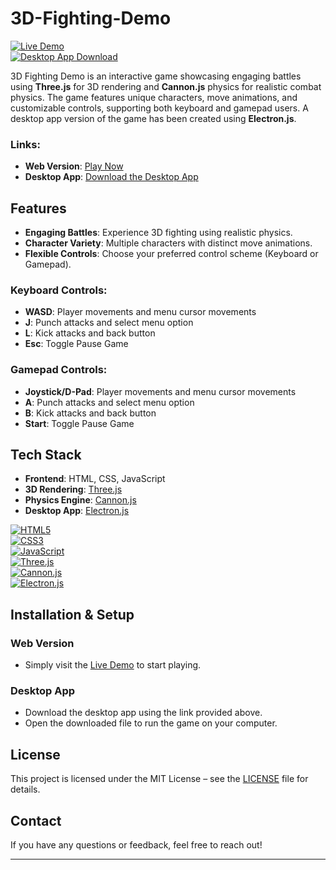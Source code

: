 # 3D-Fighting-Demo

[![Live Demo](https://img.shields.io/badge/Live%20Demo-Available-green)](https://mudiazuwa.github.io/3D-Fighting-Demo/)  
[![Desktop App Download](https://img.shields.io/badge/Download%20Desktop%20App-Available-blue)](https://drive.google.com/uc?export=download&id=1-1neaJA5uBaN5lILdYu1WZBof6EitEAF)  

3D Fighting Demo is an interactive game showcasing engaging battles using **Three.js** for 3D rendering and **Cannon.js** physics for realistic combat physics. The game features unique characters, move animations, and customizable controls, supporting both keyboard and gamepad users. A desktop app version of the game has been created using **Electron.js**.

### Links:
- **Web Version**: [Play Now](https://mudiazuwa.github.io/3D-Fighting-Demo/)
- **Desktop App**: [Download the Desktop App](https://drive.google.com/uc?export=download&id=1-1neaJA5uBaN5lILdYu1WZBof6EitEAF)

## Features

- **Engaging Battles**: Experience 3D fighting using realistic physics.
- **Character Variety**: Multiple characters with distinct move animations.
- **Flexible Controls**: Choose your preferred control scheme (Keyboard or Gamepad).
  
### Keyboard Controls:
- **WASD**: Player movements and menu cursor movements
- **J**: Punch attacks and select menu option
- **L**: Kick attacks and back button
- **Esc**: Toggle Pause Game

### Gamepad Controls:
- **Joystick/D-Pad**: Player movements and menu cursor movements
- **A**: Punch attacks and select menu option
- **B**: Kick attacks and back button
- **Start**: Toggle Pause Game

## Tech Stack

- **Frontend**: HTML, CSS, JavaScript
- **3D Rendering**: [Three.js](https://threejs.org/)
- **Physics Engine**: [Cannon.js](https://schteppe.github.io/cannon.js/)
- **Desktop App**: [Electron.js](https://www.electronjs.org/)

[![HTML5](https://img.shields.io/badge/HTML5-E34F26?style=for-the-badge&logo=html5&logoColor=white)](https://developer.mozilla.org/en-US/docs/Web/HTML)  
[![CSS3](https://img.shields.io/badge/CSS3-1572B6?style=for-the-badge&logo=css3&logoColor=white)](https://developer.mozilla.org/en-US/docs/Web/CSS)  
[![JavaScript](https://img.shields.io/badge/JavaScript-323330?style=for-the-badge&logo=javascript&logoColor=F7DF1E)](https://developer.mozilla.org/en-US/docs/Web/JavaScript)  
[![Three.js](https://img.shields.io/badge/Three.js-000000?style=for-the-badge&logo=three.js&logoColor=white)](https://threejs.org/)  
[![Cannon.js](https://img.shields.io/badge/Cannon.js-FF3333?style=for-the-badge&logo=cannon.js&logoColor=white)](https://schteppe.github.io/cannon.js/)  
[![Electron.js](https://img.shields.io/badge/Electron.js-191970?style=for-the-badge&logo=electron&logoColor=white)](https://www.electronjs.org/)

## Installation & Setup

### Web Version
- Simply visit the [Live Demo](https://mudiazuwa.github.io/3D-Fighting-Demo/) to start playing.

### Desktop App
- Download the desktop app using the link provided above.
- Open the downloaded file to run the game on your computer.

## License

This project is licensed under the MIT License – see the [LICENSE](LICENSE) file for details.

## Contact

If you have any questions or feedback, feel free to reach out!

---
